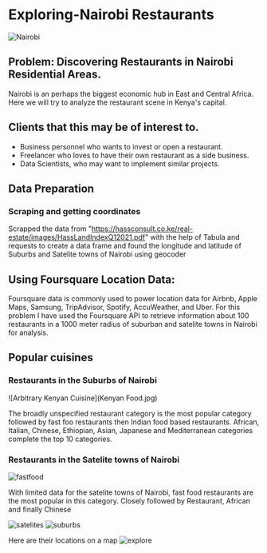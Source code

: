# Exploring-Nairobi Restaurants
![Nairobi](https://user-images.githubusercontent.com/93233240/149614540-09bb5737-e3b2-4d92-b49b-b37c4588527c.jpg)
## Problem: Discovering Restaurants in Nairobi Residential Areas.
Nairobi is an perhaps the biggest economic hub in East and Central Africa. Here we will try to analyze  the restaurant scene in Kenya's capital.
## Clients that this may be of interest to.
- Business personnel who wants to invest or open a restaurant. 
- Freelancer who loves to have their own restaurant as a side business. 
- Data Scientists, who may want to implement similar projects.

## Data Preparation
### Scraping and getting coordinates
Scrapped the data from "https://hassconsult.co.ke/real-estate/images/HassLandIndexQ12021.pdf" with the help of Tabula and requests to create a data frame and found the longitude and latitude of Suburbs and Satelite towns of Nairobi using geocoder

## Using Foursquare Location Data:
Foursquare data is commonly used to power location data for Airbnb, Apple Maps, Samsung, TripAdvisor, Spotify, AccuWeather, and Uber. For this problem I have used the Foursquare API to retrieve information about 100 restaurants in a 1000 meter radius of suburban and satelite towns in Nairobi for analysis.

## Popular cuisines
### Restaurants in the Suburbs of Nairobi
![Arbitrary Kenyan Cuisine](Kenyan Food.jpg)

The broadly unspecified restaurant category is the most popular category followed by fast foo restaurants then Indian food based restaurants. African, Italian, Chinese, Ethiopian, Asian, Japanese and Mediterranean categories complete the top 10 categories.

### Restaurants in the Satelite towns of Nairobi
![fastfood](https://user-images.githubusercontent.com/93233240/149623246-99f7c562-aea0-4ed3-8b2f-a09668e130ff.jpg)

With limited data for the satelite towns of Nairobi, fast food restaurants are the most popular in this category. Closely followed by Restaurant, African and finally Chinese

![satelites](https://user-images.githubusercontent.com/93233240/149623236-f787c993-95d9-49c1-9d9d-1898fc3a7556.png)
![suburbs](https://user-images.githubusercontent.com/93233240/149623238-b953646e-9f37-4ef9-9c2e-1fb01d118d02.png)

Here are their locations on a map
![explore](https://user-images.githubusercontent.com/93233240/149674000-69c29f2d-ef9c-424f-97df-83ca20db34b2.PNG)
